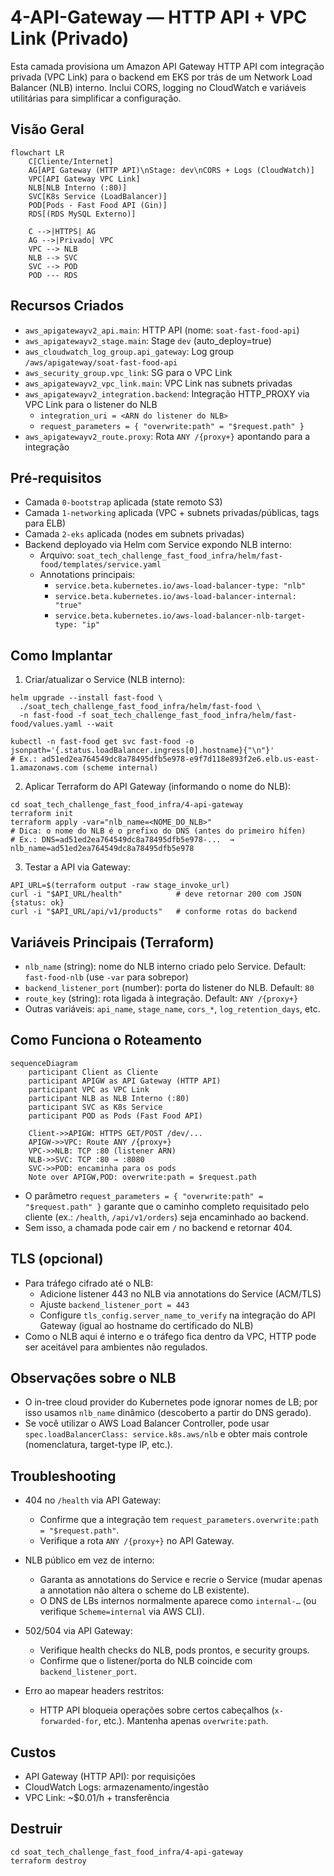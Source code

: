 # 4-API-Gateway — HTTP API + VPC Link (Privado)

Esta camada provisiona um Amazon API Gateway HTTP API com integração privada (VPC Link) para o backend em EKS por trás de um Network Load Balancer (NLB) interno. Inclui CORS, logging no CloudWatch e variáveis utilitárias para simplificar a configuração.

## Visão Geral

```mermaid
flowchart LR
    C[Cliente/Internet]
    AG[API Gateway (HTTP API)\nStage: dev\nCORS + Logs (CloudWatch)]
    VPC[API Gateway VPC Link]
    NLB[NLB Interno (:80)]
    SVC[K8s Service (LoadBalancer)]
    POD[Pods - Fast Food API (Gin)]
    RDS[(RDS MySQL Externo)]

    C -->|HTTPS| AG
    AG -->|Privado| VPC
    VPC --> NLB
    NLB --> SVC
    SVC --> POD
    POD --- RDS
```

## Recursos Criados

- `aws_apigatewayv2_api.main`: HTTP API (nome: `soat-fast-food-api`)
- `aws_apigatewayv2_stage.main`: Stage `dev` (auto_deploy=true)
- `aws_cloudwatch_log_group.api_gateway`: Log group `/aws/apigateway/soat-fast-food-api`
- `aws_security_group.vpc_link`: SG para o VPC Link
- `aws_apigatewayv2_vpc_link.main`: VPC Link nas subnets privadas
- `aws_apigatewayv2_integration.backend`: Integração HTTP_PROXY via VPC Link para o listener do NLB
  - `integration_uri = <ARN do listener do NLB>`
  - `request_parameters = { "overwrite:path" = "$request.path" }`
- `aws_apigatewayv2_route.proxy`: Rota `ANY /{proxy+}` apontando para a integração

## Pré‑requisitos

- Camada `0-bootstrap` aplicada (state remoto S3)
- Camada `1-networking` aplicada (VPC + subnets privadas/públicas, tags para ELB)
- Camada `2-eks` aplicada (nodes em subnets privadas)
- Backend deployado via Helm com Service expondo NLB interno:
  - Arquivo: `soat_tech_challenge_fast_food_infra/helm/fast-food/templates/service.yaml`
  - Annotations principais:
    - `service.beta.kubernetes.io/aws-load-balancer-type: "nlb"`
    - `service.beta.kubernetes.io/aws-load-balancer-internal: "true"`
    - `service.beta.kubernetes.io/aws-load-balancer-nlb-target-type: "ip"`

## Como Implantar

1) Criar/atualizar o Service (NLB interno):

```
helm upgrade --install fast-food \
  ./soat_tech_challenge_fast_food_infra/helm/fast-food \
  -n fast-food -f soat_tech_challenge_fast_food_infra/helm/fast-food/values.yaml --wait

kubectl -n fast-food get svc fast-food -o jsonpath='{.status.loadBalancer.ingress[0].hostname}{"\n"}'
# Ex.: ad51ed2ea764549dc8a78495dfb5e978-e9f7d118e893f2e6.elb.us-east-1.amazonaws.com (scheme internal)
```

2) Aplicar Terraform do API Gateway (informando o nome do NLB):

```
cd soat_tech_challenge_fast_food_infra/4-api-gateway
terraform init
terraform apply -var="nlb_name=<NOME_DO_NLB>"
# Dica: o nome do NLB é o prefixo do DNS (antes do primeiro hífen)
# Ex.: DNS=ad51ed2ea764549dc8a78495dfb5e978-...  → nlb_name=ad51ed2ea764549dc8a78495dfb5e978
```

3) Testar a API via Gateway:

```
API_URL=$(terraform output -raw stage_invoke_url)
curl -i "$API_URL/health"            # deve retornar 200 com JSON {status: ok}
curl -i "$API_URL/api/v1/products"   # conforme rotas do backend
```

## Variáveis Principais (Terraform)

- `nlb_name` (string): nome do NLB interno criado pelo Service. Default: `fast-food-nlb` (use `-var` para sobrepor)
- `backend_listener_port` (number): porta do listener do NLB. Default: `80`
- `route_key` (string): rota ligada à integração. Default: `ANY /{proxy+}`
- Outras variáveis: `api_name`, `stage_name`, `cors_*`, `log_retention_days`, etc.

## Como Funciona o Roteamento

```mermaid
sequenceDiagram
    participant Client as Cliente
    participant APIGW as API Gateway (HTTP API)
    participant VPC as VPC Link
    participant NLB as NLB Interno (:80)
    participant SVC as K8s Service
    participant POD as Pods (Fast Food API)

    Client->>APIGW: HTTPS GET/POST /dev/...
    APIGW->>VPC: Route ANY /{proxy+}
    VPC->>NLB: TCP :80 (listener ARN)
    NLB->>SVC: TCP :80 → :8080
    SVC->>POD: encaminha para os pods
    Note over APIGW,POD: overwrite:path = $request.path
```

- O parâmetro `request_parameters = { "overwrite:path" = "$request.path" }` garante que o caminho completo requisitado pelo cliente (ex.: `/health`, `/api/v1/orders`) seja encaminhado ao backend.
- Sem isso, a chamada pode cair em `/` no backend e retornar 404.

## TLS (opcional)

- Para tráfego cifrado até o NLB:
  - Adicione listener 443 no NLB via annotations do Service (ACM/TLS)
  - Ajuste `backend_listener_port = 443`
  - Configure `tls_config.server_name_to_verify` na integração do API Gateway (igual ao hostname do certificado do NLB)
- Como o NLB aqui é interno e o tráfego fica dentro da VPC, HTTP pode ser aceitável para ambientes não regulados.

## Observações sobre o NLB

- O in-tree cloud provider do Kubernetes pode ignorar nomes de LB; por isso usamos `nlb_name` dinâmico (descoberto a partir do DNS gerado).
- Se você utilizar o AWS Load Balancer Controller, pode usar `spec.loadBalancerClass: service.k8s.aws/nlb` e obter mais controle (nomenclatura, target-type IP, etc.).

## Troubleshooting

- 404 no `/health` via API Gateway:
  - Confirme que a integração tem `request_parameters.overwrite:path = "$request.path"`.
  - Verifique a rota `ANY /{proxy+}` no API Gateway.

- NLB público em vez de interno:
  - Garanta as annotations do Service e recrie o Service (mudar apenas a annotation não altera o scheme do LB existente).
  - O DNS de LBs internos normalmente aparece como `internal-…` (ou verifique `Scheme=internal` via AWS CLI).

- 502/504 via API Gateway:
  - Verifique health checks do NLB, pods prontos, e security groups.
  - Confirme que o listener/porta do NLB coincide com `backend_listener_port`.

- Erro ao mapear headers restritos:
  - HTTP API bloqueia operações sobre certos cabeçalhos (`x-forwarded-for`, etc.). Mantenha apenas `overwrite:path`.

## Custos

- API Gateway (HTTP API): por requisições
- CloudWatch Logs: armazenamento/ingestão
- VPC Link: ~$0.01/h + transferência

## Destruir

```
cd soat_tech_challenge_fast_food_infra/4-api-gateway
terraform destroy
```
